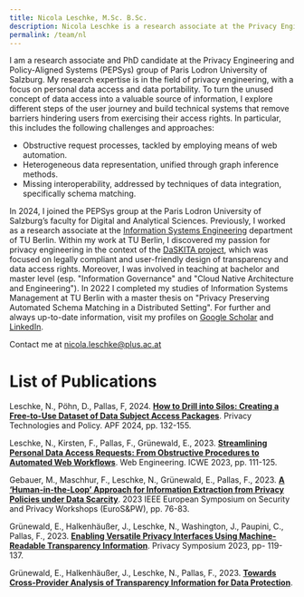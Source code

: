 ```yaml
---
title: Nicola Leschke, M.Sc. B.Sc.
description: Nicola Leschke is a research associate at the Privacy Engineering and Policy-Aligned Systems (PEPSys) group of Paris Lodron University of Salzburg. Her research interest is in the area of privacy engineering, with particular interest in personal data access and data portability. She makes use of established computer science techniques, like schema matching, to solve current technical challenges in data subject rights.
permalink: /team/nl
---
```


I am a research associate and PhD candidate at the Privacy Engineering and Policy-Aligned Systems (PEPSys) group of Paris Lodron University of Salzburg. 
My research expertise is in the field of privacy engineering, with a focus on personal data access and data portability. 
To turn the unused concept of data access into a valuable source of information, I explore different steps of the user journey and build technical systems that remove barriers hindering users from exercising their access rights. 
In particular, this includes the following challenges and approaches:

* Obstructive request processes, tackled by employing means of web automation.
* Heterogeneous data representation, unified through graph inference methods.
* Missing interoperability, addressed by techniques of data integration, specifically schema matching.

In 2024, I joined the PEPSys group at the Paris Lodron University of Salzburg’s faculty for Digital and Analytical Sciences. Previously, I worked as a research associate at the [Information Systems Engineering](https://www.tu.berlin/ise) department of TU Berlin. Within my work at TU Berlin, I discovered my passion for privacy engineering in the context of the [DaSKITA project](https://www.tu.berlin/ise/projekte/daskita), which was focused on legally compliant and user-friendly design of transparency and data access rights. Moreover, I was involved in teaching at bachelor and master level (esp. "Information Governance" and "Cloud Native Architecture and Engineering").
In 2022 I completed my studies of Information Systems Management at TU Berlin with a master thesis on "Privacy Preserving Automated Schema Matching in a Distributed Setting".
For further and always up-to-date information, visit my profiles on [Google Scholar](https://scholar.google.de/citations?user=n-MsKQUAAAAJ&hl=de) and [LinkedIn](https://www.linkedin.com/in/nicolaleschke).

Contact me at [nicola.leschke@plus.ac.at](mailto:nicola.leschke@plus.ac.at)

# List of Publications

Leschke, N., Pöhn, D., Pallas, F, 2024. [**How to Drill into Silos: Creating a Free-to-Use Dataset of Data Subject Access Packages**](https://link.springer.com/chapter/10.1007/978-3-031-68024-3_7). Privacy Technologies and Policy. APF 2024, pp. 132-155.

Leschke, N., Kirsten, F., Pallas, F., Grünewald, E., 2023. [**Streamlining Personal Data Access Requests: From Obstructive Procedures to Automated Web Workflows**](https://doi.org/10.1007/978-3-031-34444-2_9). Web Engineering. ICWE 2023, pp. 111-125.

Gebauer, M., Maschhur, F., Leschke, N., Grünewald, E., Pallas, F., 2023. [**A ‘Human-in-the-Loop’ Approach for Information Extraction from Privacy Policies under Data Scarcity**](https://doi.org/10.1109/EuroSPW59978.2023.00014). 2023 IEEE European Symposium on Security and Privacy Workshops (EuroS&PW), pp. 76-83.

Grünewald, E., Halkenhäußer, J., Leschke, N., Washington, J., Paupini, C., Pallas, F., 2023. [**Enabling Versatile Privacy Interfaces Using Machine-Readable Transparency Information**](https://doi.org/10.1007/978-3-031-44939-0_7). Privacy Symposium 2023, pp- 119-137.

Grünewald, E., Halkenhäußer, J., Leschke, N., Pallas, F., 2023. [**Towards Cross-Provider Analysis of Transparency Information for Data Protection**](https://arxiv.org/abs/2309.00382).




